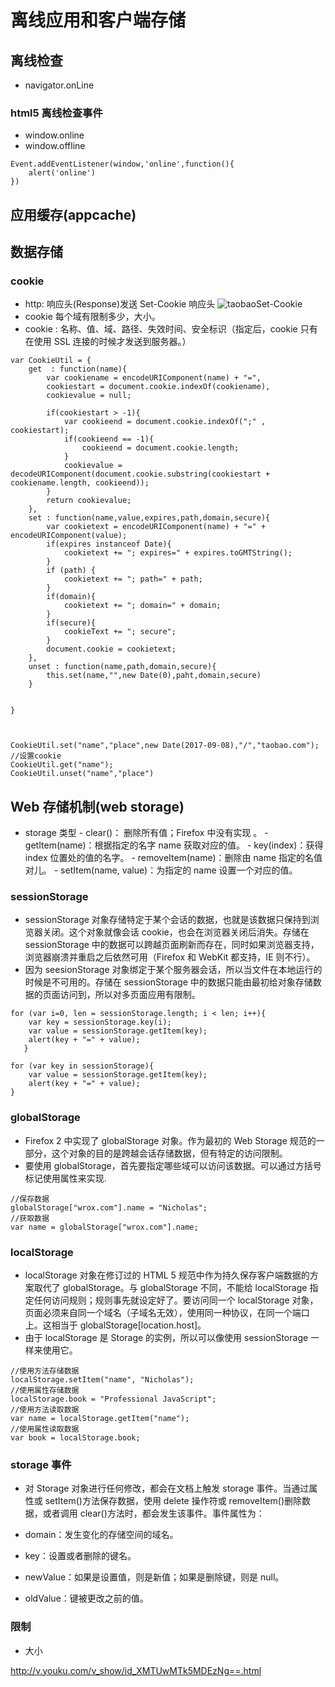 # 离线应用和客户端存储

## 离线检查

- navigator.onLine

### html5 离线检查事件

- window.online
- window.offline

```
Event.addEventListener(window,'online',function(){
	alert('online')
})
```

## 应用缓存(appcache)

## 数据存储

### cookie

- http: 响应头(Response)发送 Set-Cookie 响应头
  ![taobaoSet-Cookie]('../img/taobao-SetCookie.jpg')
- cookie 每个域有限制多少，大小。
- cookie : 名称、值、域、路径、失效时间、安全标识（指定后，cookie 只有在使用 SSL 连接的时候才发送到服务器。）

```
var CookieUtil = {
    get  : function(name){
        var cookiename = encodeURIComponent(name) + "=",
        cookiestart = document.cookie.indexOf(cookiename),
        cookievalue = null;

        if(cookiestart > -1){
            var cookieend = document.cookie.indexOf(";" , cookiestart);
            if(cookieend == -1){
                cookieend = document.cookie.length;
            }
            cookievalue = decodeURIComponent(document.cookie.substring(cookiestart + cookiename.length, cookieend));
        }
        return cookievalue;
    },
    set : function(name,value,expires,path,domain,secure){
        var cookietext = encodeURIComponent(name) + "=" + encodeURIComponent(value);
        if(expires instanceof Date){
            cookietext += "; expires=" + expires.toGMTString();
        }
        if (path) {
            cookietext += "; path=" + path;
        }
        if(domain){
            cookietext += "; domain=" + domain;
        }
        if(secure){
            cookieText += "; secure";
        }
        document.cookie = cookietext;
    },
    unset : function(name,path,domain,secure){
        this.set(name,"",new Date(0),paht,domain,secure)
    }


}



CookieUtil.set("name","place",new Date(2017-09-08),"/","taobao.com"); //设置cookie
CookieUtil.get("name");
CookieUtil.unset("name","place")
```

## Web 存储机制(web storage)

- storage 类型 - clear()： 删除所有值；Firefox 中没有实现 。 - getItem(name)：根据指定的名字 name 获取对应的值。 - key(index)：获得 index 位置处的值的名字。 - removeItem(name)：删除由 name 指定的名值对儿。 - setItem(name, value)：为指定的 name 设置一个对应的值。

### sessionStorage

- sessionStorage 对象存储特定于某个会话的数据，也就是该数据只保持到浏览器关闭。这个对象就像会话 cookie，也会在浏览器关闭后消失。存储在 sessionStorage 中的数据可以跨越页面刷新而存在，同时如果浏览器支持，浏览器崩溃并重启之后依然可用（Firefox 和 WebKit 都支持，IE 则不行）。
- 因为 seesionStorage 对象绑定于某个服务器会话，所以当文件在本地运行的时候是不可用的。存储在 sessionStorage 中的数据只能由最初给对象存储数据的页面访问到，所以对多页面应用有限制。

```
for (var i=0, len = sessionStorage.length; i < len; i++){
	var key = sessionStorage.key(i);
	var value = sessionStorage.getItem(key);
	alert(key + "=" + value);
   }

for (var key in sessionStorage){
	var value = sessionStorage.getItem(key);
	alert(key + "=" + value);
}
```

### globalStorage

- Firefox 2 中实现了 globalStorage 对象。作为最初的 Web Storage 规范的一部分，这个对象的目的是跨越会话存储数据，但有特定的访问限制。
- 要使用 globalStorage，首先要指定哪些域可以访问该数据。可以通过方括号标记使用属性来实现.

```
//保存数据
globalStorage["wrox.com"].name = "Nicholas";
//获取数据
var name = globalStorage["wrox.com"].name;
```

### localStorage

- localStorage 对象在修订过的 HTML 5 规范中作为持久保存客户端数据的方案取代了 globalStorage。与 globalStorage 不同，不能给 localStorage 指定任何访问规则；规则事先就设定好了。要访问同一个 localStorage 对象，页面必须来自同一个域名（子域名无效），使用同一种协议，在同一个端口上。这相当于 globalStorage[location.host]。
- 由于 localStorage 是 Storage 的实例，所以可以像使用 sessionStorage 一样来使用它。

```
//使用方法存储数据
localStorage.setItem("name", "Nicholas");
//使用属性存储数据
localStorage.book = "Professional JavaScript";
//使用方法读取数据
var name = localStorage.getItem("name");
//使用属性读取数据
var book = localStorage.book;
```

### storage 事件

- 对 Storage 对象进行任何修改，都会在文档上触发 storage 事件。当通过属性或 setItem()方法保存数据，使用 delete 操作符或 removeItem()删除数据，或者调用 clear()方法时，都会发生该事件。事件属性为：

- domain：发生变化的存储空间的域名。
- key：设置或者删除的键名。
- newValue：如果是设置值，则是新值；如果是删除键，则是 null。
- oldValue：键被更改之前的值。

### 限制

- 大小

http://v.youku.com/v_show/id_XMTUwMTk5MDEzNg==.html
